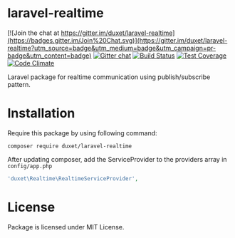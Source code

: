 # laravel-realtime

[![Join the chat at https://gitter.im/duxet/laravel-realtime](https://badges.gitter.im/Join%20Chat.svg)](https://gitter.im/duxet/laravel-realtime?utm_source=badge&utm_medium=badge&utm_campaign=pr-badge&utm_content=badge)
[![Gitter chat](https://badges.gitter.im/duxet/laravel-realtime.png)](https://gitter.im/duxet/laravel-realtime)
[![Build Status](https://travis-ci.org/duxet/laravel-realtime.svg?branch=master)](https://travis-ci.org/Strimoid/Strimoid)
[![Test Coverage](https://codeclimate.com/github/duxet/laravel-realtime/badges/coverage.svg)](https://codeclimate.com/github/duxet/laravel-realtime)
[![Code Climate](https://codeclimate.com/github/duxet/laravel-realtime/badges/gpa.svg)](https://codeclimate.com/github/duxet/laravel-realtime)

Laravel package for realtime communication using publish/subscribe pattern.

# Installation
Require this package by using following command:

```
composer require duxet/laravel-realtime
```

After updating composer, add the ServiceProvider to the providers array in `config/app.php`

```php
'duxet\Realtime\RealtimeServiceProvider',
```

# License
Package is licensed under MIT License.
